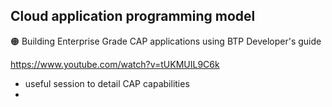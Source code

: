 ## Cloud application programming model


🟠 Building Enterprise Grade CAP applications using BTP Developer's guide

https://www.youtube.com/watch?v=tUKMUIL9C6k

- useful session to detail CAP capabilities
- 
